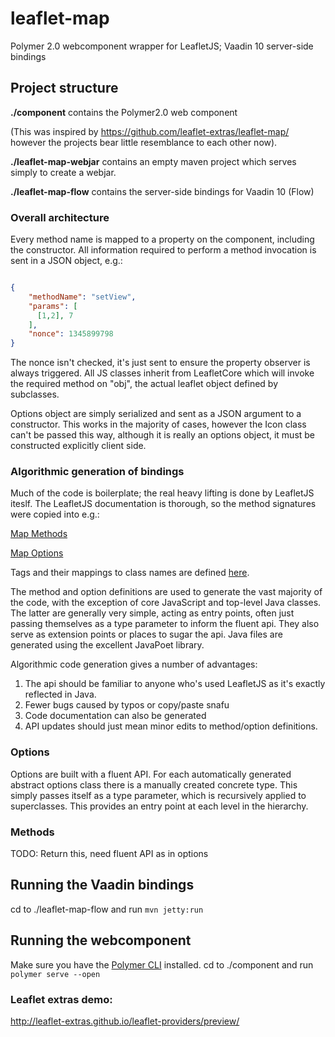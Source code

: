 # leaflet-map

Polymer 2.0 webcomponent wrapper for LeafletJS;
Vaadin 10 server-side bindings

## Project structure
**./component** contains the Polymer2.0 web component

(This was inspired by
https://github.com/leaflet-extras/leaflet-map/
however the projects bear little resemblance to each other now).

**./leaflet-map-webjar** contains an empty maven project which serves simply to create a webjar. 

**./leaflet-map-flow** contains the server-side bindings for Vaadin 10 (Flow)

### Overall architecture
Every method name is mapped to a property on the component, including the constructor.
All information required to perform a method invocation is sent in a JSON object, e.g.:
```json

{
    "methodName": "setView",
    "params": [
      [1,2], 7
    ],
    "nonce": 1345899798
}
```

The nonce isn't checked, it's just sent to ensure the property observer is always triggered.
All JS classes inherit from LeafletCore which will invoke the required method on "obj", 
the actual leaflet object defined by subclasses.

Options object are simply serialized and sent as a JSON argument to a constructor.
This works in the majority of cases, however the Icon class can't be passed this way,
although it is really an options object, it must be constructed explicitly client side.

### Algorithmic generation of bindings

Much of the code is boilerplate; the real heavy lifting is done by LeafletJS iteslf. 
The LeafletJS documentation is thorough, so the method signatures were copied into e.g.: 

[Map Methods](leaflet-map-flow/src/test/resources/leaflet-api/map-methods.tsv)

[Map Options](leaflet-map-flow/src/test/resources/leaflet-api/map-options.tsv)

Tags and their mappings to class names are defined [here](leaflet-map-flow/src/test/resources/tags.tsv).

The method and option definitions are used to generate the vast majority of the code,
with the exception of core JavaScript and top-level Java classes.
The latter are generally very simple, acting as entry points, 
often just passing themselves as a type parameter to inform the fluent api.
They also serve as extension points or places to sugar the api.
Java files are generated using the excellent JavaPoet library. 

Algorithmic code generation gives a number of advantages:
1. The api should be familiar to anyone who's used LeafletJS as it's exactly reflected in Java.
2. Fewer bugs caused by typos or copy/paste snafu
3. Code documentation can also be generated
4. API updates should just mean minor edits to method/option definitions.


### Options
Options are built with a fluent API. For each automatically generated abstract options class there is a manually 
created concrete type. This simply passes itself as a type parameter, which is recursively applied to superclasses.
This provides an entry point at each level in the hierarchy. 

### Methods
TODO: Return this, need fluent API as in options

## Running the Vaadin bindings
cd to ./leaflet-map-flow and run `mvn jetty:run`

## Running the webcomponent
Make sure you have the [Polymer CLI](https://www.npmjs.com/package/polymer-cli) installed.
cd to ./component and run `polymer serve --open`

### Leaflet extras demo:
http://leaflet-extras.github.io/leaflet-providers/preview/
